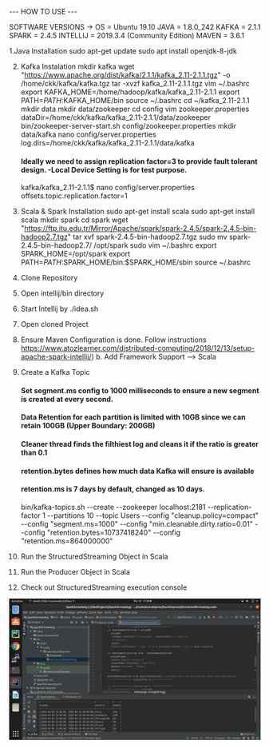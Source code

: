 --- HOW TO USE ---

SOFTWARE VERSIONS ->
      OS        = Ubuntu 19.10 
      JAVA      = 1.8.0_242 
      KAFKA     = 2.1.1 
      SPARK     = 2.4.5 
      INTELLIJ  = 2019.3.4 (Community Edition) 
      MAVEN     = 3.6.1 

1.Java Installation 
      sudo apt-get update sudo apt install openjdk-8-jdk

2. Kafka Instalation 
      mkdir kafka 
      wget "https://www.apache.org/dist/kafka/2.1.1/kafka_2.11-2.1.1.tgz" -o /home/ckk/kafka/kafka.tgz 
      tar -xvzf kafka_2.11-2.1.1.tgz 
      vim ~/.bashrc 
        export KAFKA_HOME=/home/hadoop/kafka/kafka_2.11-2.1.1 
        export PATH=$PATH:$KAFKA_HOME/bin 
        source ~/.bashrc 
      cd ~/kafka_2.11-2.1.1 
      mkdir data 
      mkdir data/zookeeper 
      cd config 
      vim zookeeper.properties 
        dataDir=/home/ckk/kafka/kafka_2.11-2.1.1/data/zookeeper 
      bin/zookeeper-server-start.sh config/zookeeper.properties 
      mkdir data/kafka nano config/server.properties 
        log.dirs=/home/ckk/kafka/kafka_2.11-2.1.1/data/kafka

      #### Ideally we need to assign replication factor=3 to provide fault tolerant design. -Local Device Setting is for test purpose.
      kafka/kafka_2.11-2.1.1$ nano config/server.properties offsets.topic.replication.factor=1

3. Scala & Spark Installation 
      sudo apt-get install scala 
      sudo apt-get install scala 
      mkdir spark 
      cd spark 
      wget "https://ftp.itu.edu.tr/Mirror/Apache/spark/spark-2.4.5/spark-2.4.5-bin-hadoop2.7.tgz" 
      tar xvf spark-2.4.5-bin-hadoop2.7.tgz 
      sudo mv spark-2.4.5-bin-hadoop2.7/ /opt/spark 
      sudo vim ~/.bashrc 
        export SPARK_HOME=/opt/spark export 
         PATH=$PATH:$SPARK_HOME/bin:$SPARK_HOME/sbin source 
      ~/.bashrc

4. Clone Repository
5. Open intellij/bin directory
6. Start Intellij by ./idea.sh
7. Open cloned Project
8. Ensure Maven Configuration is done. 
     Follow instructions https://www.atozlearner.com/distributed-computing/2018/12/13/setup-apache-spark-intellij/) b. Add        Framework Support --> Scala

9. Create a Kafka Topic

      #### Set segment.ms config to 1000 milliseconds to ensure a new segment is created at every second.
      #### Data Retention for each partition is limited with 10GB since we can retain 100GB (Upper Boundary: 200GB)
      #### Cleaner thread finds the filthiest log and cleans it if the ratio is greater than 0.1
      #### retention.bytes defines how much data Kafka will ensure is available
      #### retention.ms is 7 days by default, changed as 10 days.

      bin/kafka-topics.sh --create --zookeeper localhost:2181 --replication-factor 1 --partitions 10
      --topic Users --config "cleanup.policy=compact"
      --config "segment.ms=1000"
      --config "min.cleanable.dirty.ratio=0.01"
      --config "retention.bytes=10737418240"
      --config "retention.ms=864000000"

10. Run the StructuredStreaming Object in Scala
11. Run the Producer Object in Scala
12. Check out StructuredStreaming execution console

![Screenshot](streamingResult.jpg)

